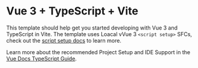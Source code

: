 # Vue 3 + TypeScript + Vite

This template should help get you started developing with Vue 3 and TypeScript in Vite. The template uses Loacal vVue 3 `<script setup>` SFCs, check out the [script setup docs](https://v3.vuejs.org/api/sfc-script-setup.html#sfc-script-setup) to learn more.

Learn more about the recommended Project Setup and IDE Support in the [Vue Docs TypeScript Guide](https://vuejs.org/guide/typescript/overview.html#project-setup).
